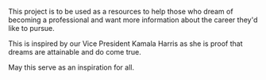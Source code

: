 This project is to be used as a resources to help those who dream of becoming a professional and want more information about the career they'd like to pursue.

This is inspired by our Vice President Kamala Harris as she is proof that dreams are attainable and do come true.

May this serve as an inspiration for all.
